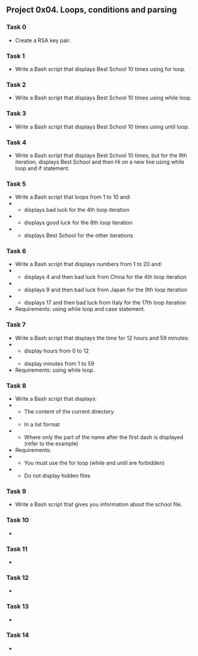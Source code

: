 ## Project 0x04. Loops, conditions and parsing

### Task 0
- Create a RSA key pair.
### Task 1
- Write a Bash script that displays Best School 10 times using for loop.
### Task 2
- Write a Bash script that displays Best School 10 times using while loop.
### Task 3
- Write a Bash script that displays Best School 10 times using until loop.
### Task 4
- Write a Bash script that displays Best School 10 times, but for the 9th iteration, displays Best School and then Hi on a new line using while loop and if statement.
### Task 5
- Write a Bash script that loops from 1 to 10 and:
- - displays bad luck for the 4th loop iteration
- - displays good luck for the 8th loop iteration
- - displays Best School for the other iterations
### Task 6
- Write a Bash script that displays numbers from 1 to 20 and:
- - displays 4 and then bad luck from China for the 4th loop iteration
- - displays 9 and then bad luck from Japan for the 9th loop iteration
- - displays 17 and then bad luck from Italy for the 17th loop iteration
- Requirements: using while loop and case statement.
### Task 7
- Write a Bash script that displays the time for 12 hours and 59 minutes:
- - display hours from 0 to 12
- - display minutes from 1 to 59
- Requirements: using while loop.
### Task 8
- Write a Bash script that displays:
- - The content of the current directory
- - In a list format
- - Where only the part of the name after the first dash is displayed (refer to the example)
- Requirements:
- - You must use the for loop (while and until are forbidden)
- - Do not display hidden files
### Task 9
- Write a Bash script that gives you information about the school file.
### Task 10
- 
### Task 11
- 
### Task 12
- 
### Task 13
- 
### Task 14
- 

